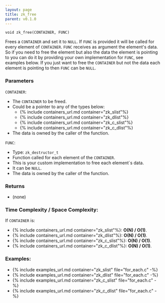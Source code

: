 ```yaml
---
layout: page
title: zk_free
parent: v0.1.0
---
```


```
void zk_free(CONTAINER, FUNC)
```

Frees a `CONTAINER` and set it to `NULL`. If `FUNC` is provided it will be called for every element of `CONTAINER`. `FUNC`
receives as argument the element's data. So if you need to free the element but also the data the element is pointing
to you can do it by providing your own implementation for `FUNC`, see examples below. If you just want to free the
`CONTAINER` but not the data each element is pointing to then `FUNC` can be `NULL`.

### Parameters

`CONTAINER`:
- The `CONTAINER` to be freed.
- Could be a pointer to any of the types below:
  - {% include containers_url.md container="zk_slist"%}
  - {% include containers_url.md container="zk_dlist"%}
  - {% include containers_url.md container="zk_c_slist"%}
  - {% include containers_url.md container="zk_c_dlist"%}
- The data is owned by the caller of the function.

`FUNC`:
- Type: `zk_destructor_t`
- Function called for each element of the `CONTAINER`.
- This is your custom implementation to free each element`s data.
- It can be `NULL`.
- The data is owned by the caller of the function.

### Returns
- (none)

### Time Complexity / Space Complexity:
If `CONTAINER` is:
  - {% include containers_url.md container="zk_slist"%}: **O(N) / O(1)**.
  - {% include containers_url.md container="zk_dlist"%}: **O(N) / O(1)**.
  - {% include containers_url.md container="zk_c_slist"%}: **O(N) / O(1)**.
  - {% include containers_url.md container="zk_c_dlist"%}: **O(N) / O(1)**.

### Examples:
- {% include examples_url.md container="zk_slist" file="for_each.c" -%}
- {% include examples_url.md container="zk_dlist" file="for_each.c" -%}
- {% include examples_url.md container="zk_c_slist" file="for_each.c" -%}
- {% include examples_url.md container="zk_c_dlist" file="for_each.c" -%}



